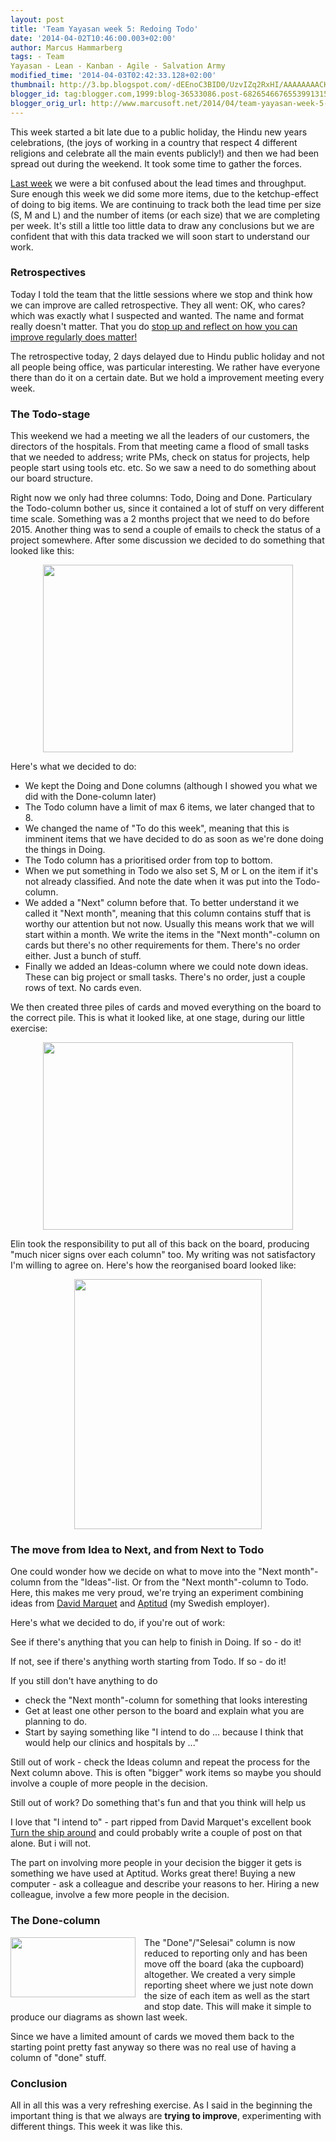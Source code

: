 ```yaml
---
layout: post
title: 'Team Yayasan week 5: Redoing Todo'
date: '2014-04-02T10:46:00.003+02:00'
author: Marcus Hammarberg
tags: - Team
Yayasan - Lean - Kanban - Agile - Salvation Army
modified_time: '2014-04-03T02:42:33.128+02:00'
thumbnail: http://3.bp.blogspot.com/-dEEnoC3BID0/UzvIZq2RxHI/AAAAAAAACKM/jjzx2WLSfUw/s72-c/2014-04-02+08.31.29.jpg
blogger_id: tag:blogger.com,1999:blog-36533086.post-6826546676553991315
blogger_orig_url: http://www.marcusoft.net/2014/04/team-yayasan-week-5-redoing-todo.html
---
```



<div dir="ltr" style="text-align: left;" trbidi="on">

This week started a bit late due to a public holiday, the Hindu new
years celebrations, (the joys of working in a country that respect 4
different religions and celebrate all the main events publicly!) and
then we had been spread out during the weekend. It took some time to
gather the forces.

<a
href="http://www.marcusoft.net/2014/03/team-yayasan-week-4-throughput-and-lead.html"
target="_blank">Last week</a> we were a bit confused about the lead
times and throughput. Sure enough this week we did some more items, due
to the ketchup-effect of doing to big items. We are continuing to track
both the lead time per size (S, M and L) and the number of items (or
each size) that we are completing per week.
It's still a little too little data to draw any conclusions but we are
confident that with this data tracked we will soon start to understand
our work.



### Retrospectives

<div>

Today I told the team that the little sessions where we stop and think
how we can improve are called retrospective. They all went: OK, who
cares? which was exactly what I suspected and wanted. The name and
format really doesn't matter. That you do
<a href="http://zuill.us/WoodyZuill/2014/03/31/to-me-this-is-agile/"
target="_blank">stop up and reflect on how you can improve regularly
does matter!</a>

</div>

<div>



</div>

<div>

The retrospective today, 2 days delayed due to Hindu public holiday and
not all people being office, was particular interesting. We rather have
everyone there than do it on a certain date. But we hold a improvement
meeting every week. 

</div>

### The Todo-stage

<div>

This weekend we had a meeting we all the leaders of our customers, the
directors of the hospitals. From that meeting came a flood of small
tasks that we needed to address; write PMs, check on status for
projects, help people start using tools etc. etc. So we saw a need to do
something about our board structure. 

</div>

<div>



</div>

<div>

Right now we only had three columns: Todo, Doing and Done. Particulary
the Todo-column bother us, since it contained a lot of stuff on very
different time scale. Something was a 2 months project that we need to
do before 2015. Another thing was to send a couple of emails to check
the status of a project somewhere. After some discussion we decided to
do something that looked like this:

</div>

<div class="separator" style="clear: both; text-align: center;">

<a
href="http://3.bp.blogspot.com/-dEEnoC3BID0/UzvIZq2RxHI/AAAAAAAACKM/jjzx2WLSfUw/s1600/2014-04-02+08.31.29.jpg"
data-imageanchor="1" style="margin-left: 1em; margin-right: 1em;"><img
src="http://3.bp.blogspot.com/-dEEnoC3BID0/UzvIZq2RxHI/AAAAAAAACKM/jjzx2WLSfUw/s1600/2014-04-02+08.31.29.jpg"
data-border="0" width="400" height="300" /></a>

</div>

<div class="separator" style="clear: both; text-align: left;">



</div>

<div class="separator" style="clear: both; text-align: left;">

Here's what we decided to do:

</div>

<div class="separator" style="clear: both; text-align: left;">

</div>

-   We kept the Doing and Done columns (although I showed you what we
    did with the Done-column later)
-   The Todo column have a limit of max 6 items, we later changed that
    to 8. 
-   We changed the name of "To do this week", meaning that this is
    imminent items that we have decided to do as soon as we're done
    doing the things in Doing.
-   The Todo column has a prioritised order from top to bottom. 
-   When we put something in Todo we also set S, M or L on the item if
    it's not already classified. And note the date when it was put into
    the Todo-column.  
-   We added a "Next" column before that. To better understand it we
    called it "Next month", meaning that this column contains stuff that
    is worthy our attention but not now. Usually this means work that we
    will start within a month. We write the items in the "Next
    month"-column on cards but there's no other requirements for them.
    There's no order either. Just a bunch of stuff.
-   Finally we added an Ideas-column where we could note down ideas.
    These can big project or small tasks. There's no order, just a
    couple rows of text. No cards even. 

<div>

We then created three piles of cards and moved everything on the board
to the correct pile. This is what it looked like, at one stage, during
our little exercise:

</div>

<div class="separator" style="clear: both; text-align: center;">

<a
href="http://2.bp.blogspot.com/-JwetSJnesxc/UzvJP6CbunI/AAAAAAAACKo/62Tns5UFG1Q/s1600/2014-04-02+08.45.53.jpg"
data-imageanchor="1" style="margin-left: 1em; margin-right: 1em;"><img
src="http://2.bp.blogspot.com/-JwetSJnesxc/UzvJP6CbunI/AAAAAAAACKo/62Tns5UFG1Q/s1600/2014-04-02+08.45.53.jpg"
data-border="0" width="400" height="300" /></a>

</div>

<div>



</div>



<div>

Elin took the responsibility to put all of this back on the board,
producing "much nicer signs over each column" too. My writing was not
satisfactory I'm willing to agree on. Here's how the reorganised board
looked like:

</div>

<div class="separator" style="clear: both; text-align: center;">

<a
href="http://2.bp.blogspot.com/-VdMKSjl4dPQ/UzvJXVD0QDI/AAAAAAAACK4/ioddK6s324I/s1600/2014-04-02+09.09.00.jpg"
data-imageanchor="1" style="margin-left: 1em; margin-right: 1em;"><img
src="http://2.bp.blogspot.com/-VdMKSjl4dPQ/UzvJXVD0QDI/AAAAAAAACK4/ioddK6s324I/s1600/2014-04-02+09.09.00.jpg"
data-border="0" width="300" height="400" /></a>

</div>

### The move from Idea to Next, and from Next to Todo

<div>

One could wonder how we decide on what to move into the "Next
month"-column from the "Ideas"-list. Or from the "Next month"-column to
Todo. Here, this makes me very proud, we're trying an experiment
combining ideas from
<a href="http://davidmarquet.com/" target="_blank">David Marquet</a> and
<a href="http://www.aptitud.se/" target="_blank">Aptitud</a> (my Swedish
employer). 

</div>

<div>

Here's what we decided to do, if you're out of work:

</div>

<div>

See if there's anything that you can help to finish in Doing. If so - do
it!

If not, see if there's anything worth starting from Todo. If so - do it!

If you still don't have anything to do

-   check the "Next month"-column for something that looks interesting
-   Get at least one other person to the board and explain what you are
    planning to do. 
-   Start by saying something like "I intend to do ... because I think
    that would help our clinics and hospitals by ..."

Still out of work - check the Ideas column and repeat the process for
the Next column above. This is often "bigger" work items so maybe you
should involve a couple of more people in the decision. 

Still out of work? Do something that's fun and that you think will help
us

<div>

I love that "I intend to" - part ripped from David Marquet's excellent
book <a
href="http://www.amazon.com/Turn-Ship-Around-Turning-Followers/dp/1591846404"
target="_blank">Turn the ship around</a> and could probably write a
couple of post on that alone. But i will not. 

</div>

</div>

<div>

The part on involving more people in your decision the bigger it gets is
something we have used at Aptitud. Works great there! Buying a new
computer - ask a colleague and describe your reasons to her. Hiring a
new colleague, involve a few more people in the decision. 

</div>

### The Done-column

<div class="separator" style="clear: both; text-align: center;">

<a
href="http://4.bp.blogspot.com/-CPgoVcRDU9Y/UzvM4MFYnyI/AAAAAAAACLA/tGIv9dGCgdU/s1600/Screen+Shot+2014-04-02+at+15.38.57+.png"
data-imageanchor="1"
style="clear: left; float: left; margin-bottom: 1em; margin-right: 1em;"><img
src="http://4.bp.blogspot.com/-CPgoVcRDU9Y/UzvM4MFYnyI/AAAAAAAACLA/tGIv9dGCgdU/s1600/Screen+Shot+2014-04-02+at+15.38.57+.png"
data-border="0" width="200" height="96" /></a>

</div>

<div>

The "Done"/"Selesai" column is now reduced to reporting only and has
been move off the board (aka the cupboard) altogether. We created a very
simple reporting sheet where we just note down the size of each item as
well as the start and stop date. This will make it simple to produce our
diagrams as shown last week. 

</div>

<div>



</div>

<div>

Since we have a limited amount of cards we moved them back to the
starting point pretty fast anyway so there was no real use of having a
column of "done" stuff.

</div>

### Conclusion

<div>

All in all this was a very refreshing exercise. As I said in the
beginning the important thing is that we always are **trying to
improve**, experimenting with different things. This week it was like
this. 

</div>

</div>
